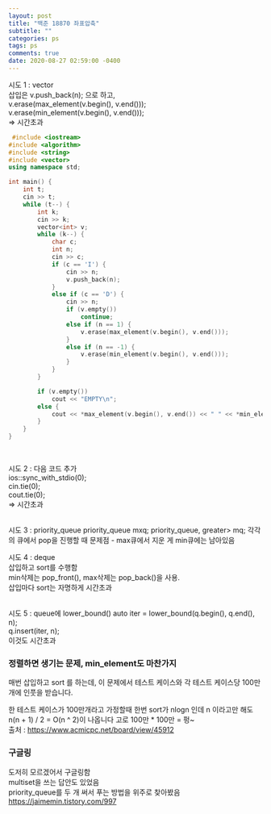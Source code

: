 ```yaml
---
layout: post
title: "백준 18870 좌표압축"
subtitle: ""
categories: ps
tags: ps
comments: true
date: 2020-08-27 02:59:00 -0400
---
```


시도 1 : vector	
삽입은 v.push_back(n); 으로 하고,	
v.erase(max_element(v.begin(), v.end()));	
v.erase(min_element(v.begin(), v.end()));	
=> 시간초과	

```cpp
 #include <iostream>
#include <algorithm>
#include <string>
#include <vector>
using namespace std;

int main() {
	int t;
	cin >> t;
	while (t--) {
		int k;
		cin >> k;
		vector<int> v;
		while (k--) {
			char c;
			int n;
			cin >> c;
			if (c == 'I') {
				cin >> n;
				v.push_back(n);
			}
			else if (c == 'D') {
				cin >> n;
				if (v.empty())
					continue;
				else if (n == 1) {
					v.erase(max_element(v.begin(), v.end()));
				}
				else if (n == -1) {
					v.erase(min_element(v.begin(), v.end()));
				}
			}
		}

		if (v.empty())
			cout << "EMPTY\n";
		else {
			cout << *max_element(v.begin(), v.end()) << " " << *min_element(v.begin(), v.end()) << '\n';
		}
	}
}
```
<br>

시도 2 : 다음 코드 추가		
ios::sync_with_stdio(0);	
cin.tie(0);		
cout.tie(0);	
=> 시간초과		

<br>
시도 3 : priority_queue	
priority_queue<int> mxq;	
priority_queue<int, vector<int>, greater<int>> mq;	
각각의 큐에서 pop을 진행할 때 문제점	
- max큐에서 지운 게 min큐에는 남아있음	
<br>

시도 4 : deque	
삽입하고 sort를 수행함	
min삭제는 pop_front(), max삭제는 pop_back()을 사용.		
삽입마다 sort는 자명하게 시간초과 	
<br>

시도 5 : queue에 lower_bound()
auto iter = lower_bound(q.begin(), q.end(), n);		
q.insert(iter, n);	
이것도 시간초과
<br>


### 정렬하면 생기는 문제, min_element도 마찬가지	
매번 삽입하고 sort 를 하는데, 이 문제에서 테스트 케이스와 각 테스트 케이스당 100만개에 인풋을 받습니다.		

한 테스트 케이스가 100만개라고 가정할때 한번 sort가 nlogn 인데 n 이라고만 해도 n(n + 1) / 2 = O(n ^ 2)이 나옵니다 고로 100만 * 100만 = 펑~	
출처 : https://www.acmicpc.net/board/view/45912	



### 구글링	
도저히 모르겠어서 구글링함	
multiset을 쓰는 답안도 있었음	
priority_queue를 두 개 써서 푸는 방법을 위주로 찾아봤음		
https://jaimemin.tistory.com/997	



